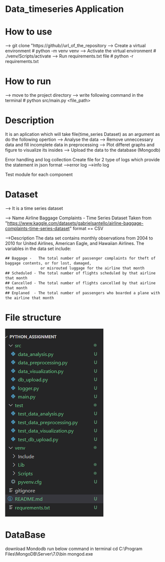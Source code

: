 # Data_timeseries Application 

# How to use 

  --> git clone "https://github//url_of_the_repository 
  --> Create a virtual environment 
         # python -m venv venv
  --> Activate the virtual environment
         # ./venv/Scripts/activate
  --> Run requirements.txt file
        #  python -r requirements.txt
  
# How to run 

  -->  move to the project directory 
  -->  write following command in the terminal 
        # python src/main.py <file_path>

# Description 

 It is an aplication which will take file(time_series Dataset) as an argument as do the following opertion
  --> Analyse the data
  --> Remove unneccessary data and fill incomplete data in preprocessing
  --> Plot differet graphs and figure to visualize its insides
  --> Upload the data to the database (Mongodb)
  
 Error handling and log collection 
   Create file for 2 type of logs which provide the statement in json format
      -->error log
      -->info log

 Test module for each component

# Dataset 
 --> It is a time series dataset

 --> Name 
    Airline Baggage Complaints - Time Series Dataset
    Taken from "https://www.kaggle.com/datasets/gabrielsantello/airline-baggage-complaints-time-series-dataset"
    format  == CSV  

 -->Description 
    The data set contains monthly observations from 2004 to 2010 for United Airlines, American Eagle, and Hawaiian Airlines. The variables in the data set include:

    ## Baggage -   The total number of passenger complaints for theft of baggage contents, or for lost, damaged,
                    or misrouted luggage for the airline that month
    ## Scheduled - The total number of flights scheduled by that airline that month
    ## Cancelled - The total number of flights cancelled by that airline that month
    ## Enplaned  - The total number of passengers who boarded a plane with the airline that month
# File structure 

![file_structure](image.png)

# DataBase
download Mondodb
run below command in terminal
cd C:\Program Files\MongoDB\Server\7.0\bin
mongod.exe
